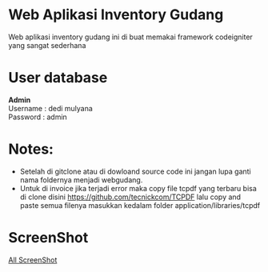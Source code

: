 # Web Aplikasi Inventory Gudang

Web aplikasi inventory gudang ini di buat memakai framework codeigniter yang sangat sederhana

# User database
<strong>Admin</strong><br>
Username : dedi mulyana<br>
Password : admin

# Notes:
- Setelah di gitclone atau di dowloand source code ini jangan lupa ganti nama foldernya menjadi webgudang.
- Untuk di invoice jika terjadi error maka copy file tcpdf yang terbaru bisa di clone disini https://github.com/tecnickcom/TCPDF lalu copy and paste semua filenya masukkan kedalam folder application/libraries/tcpdf

# ScreenShot 
<a href="https://drive.google.com/drive/folders/1-pOxHNzg4o_m0TClvvNhLFMJ-T1IvQsK?usp=sharing">All ScreenShot</a>

